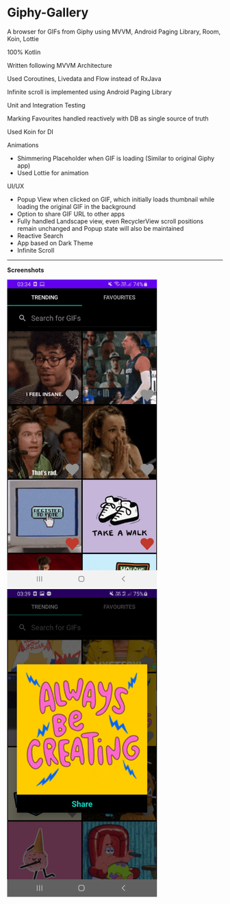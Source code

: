 # Giphy-Gallery
A browser for GIFs from Giphy using MVVM, Android Paging Library, Room, Koin, Lottie

100% Kotlin

Written following MVVM Architecture

Used Coroutines, Livedata and Flow instead of RxJava

Infinite scroll is implemented using Android Paging Library

Unit and Integration Testing

Marking Favourites handled reactively with DB as single source of truth

Used Koin for DI

Animations

- Shimmering Placeholder when GIF is loading (Similar to original Giphy app)
- Used Lottie for animation
    
UI/UX

- Popup View when clicked on GIF, which initially loads thumbnail while loading the original GIF in the background
- Option to share GIF URL to other apps
- Fully handled Landscape view, even RecyclerView scroll positions remain unchanged and Popup state will also be maintained
- Reactive Search
- App based on Dark Theme
- Infinite Scroll

--------
**Screenshots**

<img src="screenshots/trending-screen-shot.jpg" width="350" />

<img src="screenshots/popup-view.jpg" width="350" />
